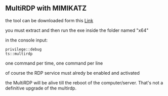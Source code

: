 ## MultiRDP with MIMIKATZ

the tool can be downloaded form this [Link](https://github.com/gentilkiwi/mimikatz/releases)

you must extract and then run the exe inside the folder named "x64"

in the console input:

```command promt
privilege::debug
ts::multirdp
```
one command per time, one command per line

of course the RDP service must alredy be enabled and activated

the MultiRDP will be alive till the reboot of the computer/server. That's not a definitive upgrade of the multirdp.